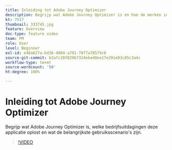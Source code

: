 ```yaml
---
title: Inleiding tot Adobe Journey Optimizer
description: Begrijp wat Adobe Journey Optimizer is en hoe de merken in verschillende industrieën hierdoor zijn geholpen met verhoogd rendement op investeringen en het oplossen van belangrijke marketingproblemen.
kt: 7517
thumbnail: 333745.jpg
feature: Overview
doc-type: feature video
team: PM
role: User
level: Beginner
exl-id: e48a627a-bd36-4084-a791-78f7a78579c6
source-git-commit: b2afc28f82967324ebed0ee17e291e83c85c3a4c
workflow-type: tm+mt
source-wordcount: '50'
ht-degree: 100%

---
```


# Inleiding tot Adobe Journey Optimizer

Begrijp wat Adobe Journey Optimizer is, welke bedrijfsuitdagingen deze applicatie oplost en wat de belangrijkste gebruiksscenario&#39;s zijn.

>[!VIDEO](https://video.tv.adobe.com/v/333745?quality=12&learn=on)

